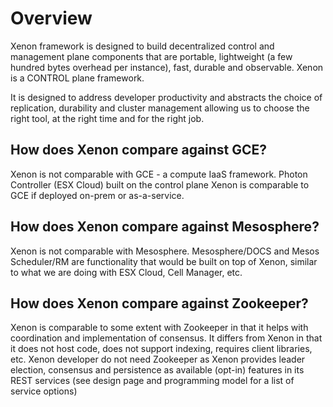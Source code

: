 # Overview

Xenon framework is designed to build decentralized control and management plane components that are portable, lightweight (a few hundred bytes overhead per instance), fast, durable and observable. Xenon is a CONTROL plane framework.

It is designed to address developer productivity and abstracts the choice of replication, durability and cluster management allowing us to choose the right tool, at the right time and for the right job. 

## How does Xenon compare against GCE?

Xenon is not comparable with GCE - a compute IaaS framework. Photon Controller (ESX Cloud) built on the control plane Xenon is comparable to GCE if deployed on-prem or as-a-service.

## How does Xenon compare against Mesosphere?

Xenon is not comparable with Mesosphere. Mesosphere/DOCS and Mesos Scheduler/RM are functionality that would be built  on top of Xenon, similar to what we are doing with ESX Cloud, Cell Manager, etc. 

## How does Xenon compare against Zookeeper?

Xenon is comparable to some extent with Zookeeper in that it helps with coordination and implementation of consensus. It differs from Xenon in that it does not host code, does not support indexing, requires client libraries, etc. Xenon developer do not need Zookeeper as Xenon provides leader election, consensus and persistence as available (opt-in) features in its REST services (see design page and programming model for a list of service options) 
